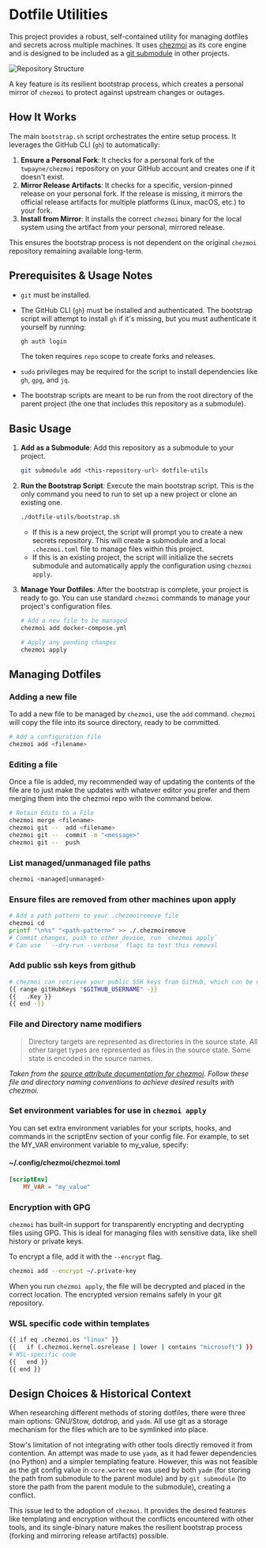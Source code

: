 # Dotfile Utilities

This project provides a robust, self-contained utility for managing dotfiles and secrets across multiple machines. It uses [chezmoi](https://chezmoi.io/) as its core engine and is designed to be included as a [git submodule](https://git-scm.com/book/en/v2/Git-Tools-Submodules) in other projects.

![Repository Structure](./media/dotfile-utils-structure-diagram.excalidraw.png)

A key feature is its resilient bootstrap process, which creates a personal mirror of `chezmoi` to protect against upstream changes or outages.

## How It Works

The main `bootstrap.sh` script orchestrates the entire setup process. It leverages the GitHub CLI (`gh`) to automatically:

1. **Ensure a Personal Fork**: It checks for a personal fork of the `twpayne/chezmoi` repository on your GitHub account and creates one if it doesn't exist.
2. **Mirror Release Artifacts**: It checks for a specific, version-pinned release on your personal fork. If the release is missing, it mirrors the official release artifacts for multiple platforms (Linux, macOS, etc.) to your fork.
3. **Install from Mirror**: It installs the correct `chezmoi` binary for the local system using the artifact from your personal, mirrored release.

This ensures the bootstrap process is not dependent on the original `chezmoi` repository remaining available long-term.

## Prerequisites & Usage Notes

- `git` must be installed.
- The GitHub CLI (`gh`) must be installed and authenticated. The bootstrap script will attempt to install `gh` if it's missing, but you must authenticate it yourself by running:

  ```bash
  gh auth login
  ```

  The token requires `repo` scope to create forks and releases.
- `sudo` privileges may be required for the script to install dependencies like `gh`, `gpg`, and `jq`.
- The bootstrap scripts are meant to be run from the root directory of the parent project (the one that includes this repository as a submodule).

## Basic Usage

1. **Add as a Submodule**:
    Add this repository as a submodule to your project.

    ```bash
    git submodule add <this-repository-url> dotfile-utils
    ```

2. **Run the Bootstrap Script**:
    Execute the main bootstrap script. This is the only command you need to run to set up a new project or clone an existing one.

    ```bash
    ./dotfile-utils/bootstrap.sh
    ```

    - If this is a new project, the script will prompt you to create a new secrets repository. This will create a submodule and a local `.chezmoi.toml` file to manage files within this project.
    - If this is an existing project, the script will initialize the secrets submodule and automatically apply the configuration using `chezmoi apply`.

3. **Manage Your Dotfiles**:
    After the bootstrap is complete, your project is ready to go. You can use standard `chezmoi` commands to manage your project's configuration files.

    ```bash
    # Add a new file to be managed
    chezmoi add docker-compose.yml

    # Apply any pending changes
    chezmoi apply
    ```

## Managing Dotfiles

### Adding a new file

To add a new file to be managed by `chezmoi`, use the `add` command. `chezmoi` will copy the file into its source directory, ready to be committed.

```bash
# Add a configuration file
chezmoi add <filename>
```

### Editing a file

Once a file is added, my recommended way of updating the contents of the file are to just make the updates with whatever editor you prefer and them merging them into the chezmoi repo with the command below.

```bash
# Retain Edits to a File
chezmoi merge <filename>
chezmoi git --  add <filename>
chezmoi git --  commit -m "<message>"
chezmoi git --  push
```

### List managed/unmanaged file paths

```bash
chezmoi <managed|unmanaged>
```

### Ensure files are removed from other machines upon apply

```bash
# Add a path pattern to your .chezmoiremove file
chezmoi cd
printf "\n%s" "<path-pattern>" >> ./.chezmoiremove
# Commit changes, push to other device, run `chezmoi apply`
# Can use ` --dry-run --verbose` flags to test this removal
```

### Add public ssh keys from github

```bash
# chezmoi can retrieve your public SSH keys from GitHub, which can be useful for populating your ~/.ssh/authorized_keys. Put the following in your ~/.local/share/chezmoi/dot_ssh/authorized_keys.tmpl:
{{ range gitHubKeys "$GITHUB_USERNAME" -}}
{{   .Key }}
{{ end -}}
```

### File and Directory name modifiers

> Directory targets are represented as directories in the source state. All other target types are represented as files in the source state. Some state is encoded in the source names.

*Taken from the [source attribute documentation for chezmoi](https://www.chezmoi.io/reference/source-state-attributes/). Follow these file and directory naming conventions to achieve desired results with chezmoi.*

### Set environment variables for use in `chezmoi apply`

You can set extra environment variables for your scripts, hooks, and commands in the scriptEnv section of your config file. For example, to set the MY_VAR environment variable to my_value, specify:

#### ~/.config/chezmoi/chezmoi.toml

```toml
[scriptEnv]
    MY_VAR = "my_value"
```

### Encryption with GPG

`chezmoi` has built-in support for transparently encrypting and decrypting files using GPG. This is ideal for managing files with sensitive data, like shell history or private keys.

To encrypt a file, add it with the `--encrypt` flag.

```bash
chezmoi add --encrypt ~/.private-key
```

When you run `chezmoi apply`, the file will be decrypted and placed in the correct location. The encrypted version remains safely in your git repository.

### WSL specific code within templates

```bash
{{ if eq .chezmoi.os "linux" }}
{{   if (.chezmoi.kernel.osrelease | lower | contains "microsoft") }}
# WSL-specific code
{{   end }}
{{ end }}
```

## Design Choices & Historical Context

When researching different methods of storing dotfiles, there were three main options: GNU/Stow, dotdrop, and `yadm`. All use git as a storage mechanism for the files which are to be symlinked into place.

Stow's limitation of not integrating with other tools directly removed it from contention. An attempt was made to use `yadm`, as it had fewer dependencies (no Python) and a simpler templating feature. However, this was not feasible as the git config value in `core.worktree` was used by both `yadm` (for storing the path from submodule to the parent module) and by `git submodule` (to store the path from the parent module to the submodule), creating a conflict.

This issue led to the adoption of `chezmoi`. It provides the desired features like templating and encryption without the conflicts encountered with other tools, and its single-binary nature makes the resilient bootstrap process (forking and mirroring release artifacts) possible.
